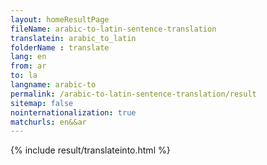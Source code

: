 ```yaml
---
layout: homeResultPage
fileName: arabic-to-latin-sentence-translation
translatein: arabic_to_latin
folderName : translate
lang: en
from: ar
to: la
langname: arabic-to
permalink: /arabic-to-latin-sentence-translation/result
sitemap: false
nointernationalization: true
matchurls: en&&ar
---
```

{% include result/translateinto.html %}

<script src="/js/result/translation.js" data-foldername="{{page.folderName}}" data-lang="{{page.lang}}"></script>
